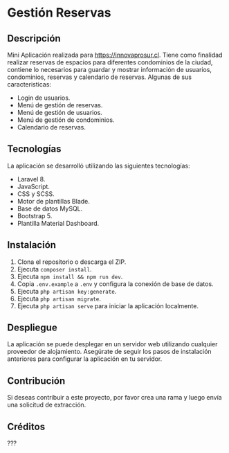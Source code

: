 # Gestión Reservas

## Descripción

Mini Aplicación realizada para https://innovaprosur.cl. Tiene como finalidad realizar reservas de espacios para diferentes condominios de la ciudad, contiene lo necesarios para guardar y mostrar información de usuarios, condominios, reservas y calendario de reservas. Algunas de sus caracteristicas:
- Login de usuarios.
- Menú de gestión de reservas.
- Menú de gestión de usuarios.
- Menú de gestión de condominios.
- Calendario de reservas.


## Tecnologías

La aplicación se desarrolló utilizando las siguientes tecnologías:

- Laravel 8.
- JavaScript.
- CSS y SCSS.
- Motor de plantillas Blade.
- Base de datos MySQL.
- Bootstrap 5.
- Plantilla Material Dashboard.

## Instalación

1. Clona el repositorio o descarga el ZIP.
2. Ejecuta `composer install`.
3. Ejecuta `npm install && npm run dev`.
4. Copia `.env.example` a `.env` y configura la conexión de base de datos.
5. Ejecuta `php artisan key:generate`.
6. Ejecuta `php artisan migrate`.
7. Ejecuta `php artisan serve` para iniciar la aplicación localmente.

## Despliegue

La aplicación se puede desplegar en un servidor web utilizando cualquier proveedor de alojamiento. Asegúrate de seguir los pasos de instalación anteriores para configurar la aplicación en tu servidor.

## Contribución

Si deseas contribuir a este proyecto, por favor crea una rama y luego envía una solicitud de extracción.

## Créditos

???
